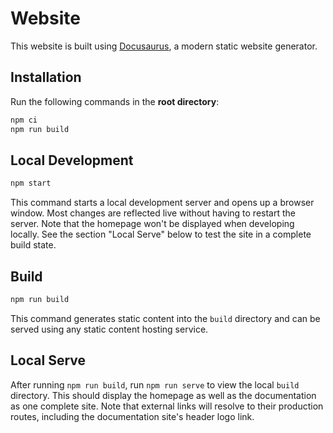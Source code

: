# Website

This website is built using [Docusaurus](https://docusaurus.io/), a modern static website generator.

## Installation

Run the following commands in the **root directory**:

```sh
npm ci
npm run build
```

## Local Development

```sh
npm start
```

This command starts a local development server and opens up a browser window. Most changes are reflected live without having to restart the server. Note that the homepage won't be displayed when developing locally. See the section "Local Serve" below to test the site in a complete build state.

## Build

```sh
npm run build
```

This command generates static content into the `build` directory and can be served using any static content hosting service.

## Local Serve

After running `npm run build`, run `npm run serve` to view the local `build` directory. This should display the homepage as well as the documentation as one complete site. Note that external links will resolve to their production routes, including the documentation site's header logo link.

